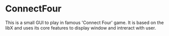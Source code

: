 # ConnectFour
This is a small GUI to play in famous 'Connect Four' game.
It is based on the libX and uses its core features to display window and intreract with user.
